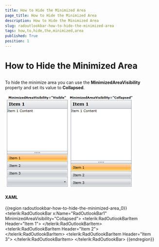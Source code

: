 ```yaml
---
title: How to Hide the Minimized Area
page_title: How to Hide the Minimized Area
description: How to Hide the Minimized Area
slug: radoutlookbar-how-to-hide-the-minimized-area
tags: how,to,hide,the,minimized,area
published: True
position: 1
---
```


# How to Hide the Minimized Area



## 

To hide the minimize area you can use the __MinimizedAreaVisibility__ property and set its value to __Collapsed__.

![](images/outlook_minimizedareavisibility.png)

#### __XAML__

{{region radoutlookbar-how-to-hide-the-minimized-area_0}}
	<telerik:RadOutlookBar x:Name="RadOutlookBar1" MinimizedAreaVisibility="Collapsed">
	 <telerik:RadOutlookBarItem Header="Item 1">
	  <TextBlock Text="Item 1 Content" />
	 </telerik:RadOutlookBarItem>
	 <telerik:RadOutlookBarItem Header="Item 2">
	  <TextBlock Text="Item 2 Content" />
	 </telerik:RadOutlookBarItem>
	 <telerik:RadOutlookBarItem Header="Item 3">
	  <TextBlock Text="Item 3 Content" />
	 </telerik:RadOutlookBarItem>
	</telerik:RadOutlookBar>
	{{endregion}}



